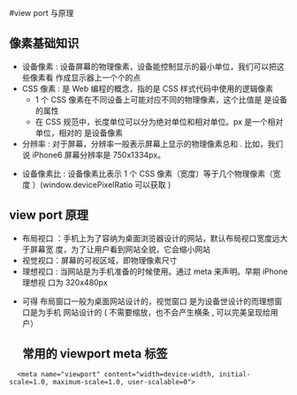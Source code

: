 #view port 与原理

## 像素基础知识

* 设备像素 : 设备屏幕的物理像素，设备能控制显示的最小单位，我们可以把这些像素看
  作成显示器上一个个的点
* CSS 像素 : 是 Web 编程的概念，指的是 CSS 样式代码中使用的逻辑像素
  * 1 个 CSS 像素在不同设备上可能对应不同的物理像素，这个比值是 是设备的属性
  * 在 CSS 规范中，长度单位可以分为绝对单位和相对单位。px 是一个相对单位，相对的
    是设备像素
* 分辨率 : 对于屏幕，分辨率一般表示屏幕上显示的物理像素总和 . 比如，我们说
  iPhone6 屏幕分辨率是 750x1334px。

- 设备像素比 : 设备像素比表示 1 个 CSS 像素（宽度）等于几个物理像素（宽度
  ）(window.devicePixelRatio 可以获取 )

## view port 原理

* 布局视口 ：手机上为了容纳为桌面浏览器设计的网站，默认布局视口宽度远大于屏幕宽
  度，为了让用户看到网站全貌，它会缩小网站
* 视觉视口：屏幕的可视区域，即物理像素尺寸
* 理想视口 : 当网站是为手机准备的时候使用。通过 meta 来声明。早期 iPhone 理想视
  口为 320x480px

- 可得 布局窗口一般为桌面网站设计的，视觉窗口 是为设备世设计的而理想窗口是为手机
  网站设计的 ( 不需要缩放，也不会产生横条 , 可以完美呈现给用户）
  ## 常用的 viewport meta 标签

```
  <meta name="viewport" content="width=device-width, initial-scale=1.0, maximum-scale=1.0, user-scalable=0">
```
